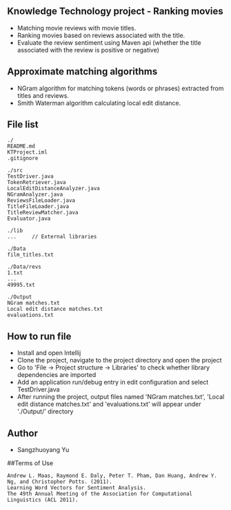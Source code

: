 ## Knowledge Technology project - Ranking movies
* Matching movie reviews with movie titles.
* Ranking movies based on reviews associated with the title.
* Evaluate the review sentiment using Maven api (whether the title associated with the review is positive or negative)

## Approximate matching algorithms
* NGram algorithm for matching tokens (words or phrases) extracted from titles and reviews.
* Smith Waterman algorithm calculating local edit distance.

## File list
    ./
    README.md
    KTProject.iml
    .gitignore
    
    ./src
    TestDriver.java
    TokenRetriever.java
    LocalEditDistanceAnalyzer.java
    NGramAnalyzer.java
    ReviewsFileLoader.java
    TitleFileLoader.java
    TitleReviewMatcher.java
    Evaluator.java
    
    ./lib
    ...     // External libraries
    
    ./Data
    film_titles.txt
    
    ./Data/revs
    1.txt
    ...
    49995.txt
    
    ./Output
    NGram matches.txt
    Local edit distance matches.txt
    evaluations.txt

## How to run file
* Install and open Intellij
* Clone the project, navigate to the project directory and open the project
* Go to 'File -> Project structure -> Libraries' to check whether library dependencies are imported
* Add an application run/debug entry in edit configuration and select TestDriver.java
* After running the project, output files named 'NGram matches.txt', 'Local edit distance matches.txt' and 'evaluations.txt' will appear under './Output/' directory

## Author
* Sangzhuoyang Yu

##Terms of Use

    Andrew L. Maas, Raymond E. Daly, Peter T. Pham, Dan Huang, Andrew Y. Ng, and Christopher Potts. (2011).
    Learning Word Vectors for Sentiment Analysis.
    The 49th Annual Meeting of the Association for Computational Linguistics (ACL 2011).

